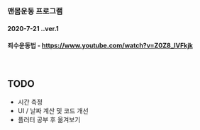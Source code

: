 ### 맨몸운동 프로그램 
#### 2020-7-21  ..ver.1
#### 죄수운동법 - https://www.youtube.com/watch?v=Z0Z8_lVFkjk

<br/>

## TODO
- 시간 측정
- UI / 날짜 계산 및 코드 개선
- 플러터 공부 후 옮겨보기

